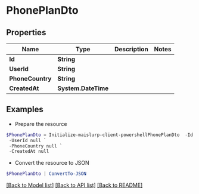 # PhonePlanDto
## Properties

Name | Type | Description | Notes
------------ | ------------- | ------------- | -------------
**Id** | **String** |  | 
**UserId** | **String** |  | 
**PhoneCountry** | **String** |  | 
**CreatedAt** | **System.DateTime** |  | 

## Examples

- Prepare the resource
```powershell
$PhonePlanDto = Initialize-maislurp-client-powershellPhonePlanDto  -Id null `
 -UserId null `
 -PhoneCountry null `
 -CreatedAt null
```

- Convert the resource to JSON
```powershell
$PhonePlanDto | ConvertTo-JSON
```

[[Back to Model list]](../README#documentation-for-models) [[Back to API list]](../README#documentation-for-api-endpoints) [[Back to README]](../README)

